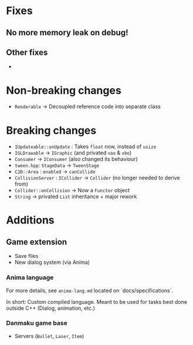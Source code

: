 # Fixes

## No more memory leak on debug!

## Other fixes

- 

# Non-breaking changes

- `Renderable` → Decoupled reference code into separate class

# Breaking changes

- `IUpdateable::onUpdate` : Takes `float` now, instead of `usize`
- `IGLDrawable` → `IGraphic` (and privated `vao` & `vbo`)
- `Consumer` → `IConsumer` (also changed its behaviour)
- `tween.hpp`: `StageData` → `TweenStage`
- `C2D::Area` : `enabled` → `canCollide`
- `CollisionServer` : `ICollider` → `Collider` (no longer needed to derive from)
- `Collider::onCollision` → Now a `Functor` object
- `String` -> privated `List` inheritance + major rework

# Additions

## Game extension

- Save files
- New dialog system (via Anima)

### Anima language

For more details, see `anima-lang.md` located on ´docs/specifications´.

In short: Custom compiled language. Meant to be used for tasks best done outside C++ (Dialog, animation, etc.)

### Danmaku game base
- Servers (`Bullet`, `Laser`, `Item`)